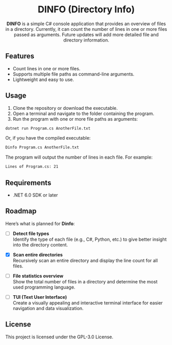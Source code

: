 <div align="center">

# DINFO (Directory Info)

**DINFO** is a simple C# console application that provides an overview of files in a directory.
Currently, it can count the number of lines in one or more files passed as arguments. Future updates will add more detailed file and directory information.

</div>

## Features

- Count lines in one or more files.
- Supports multiple file paths as command-line arguments.
- Lightweight and easy to use.

## Usage

1. Clone the repository or download the executable.
2. Open a terminal and navigate to the folder containing the program.
3. Run the program with one or more file paths as arguments:

```bash
dotnet run Program.cs AnotherFile.txt
```

Or, if you have the compiled executable:

```bash
Dinfo Program.cs AnotherFile.txt
```

The program will output the number of lines in each file. For example:

```bash
Lines of Program.cs: 21
```

## Requirements

- .NET 6.0 SDK or later

## Roadmap

Here’s what is planned for **Dinfo**:

- [ ] **Detect file types**  
       Identify the type of each file (e.g., C#, Python, etc.) to give better insight into the directory content.

- [x] **Scan entire directories**  
       Recursively scan an entire directory and display the line count for all files.

- [ ] **File statistics overview**  
       Show the total number of files in a directory and determine the most used programming language.

- [ ] **TUI (Text User Interface)**  
       Create a visually appealing and interactive terminal interface for easier navigation and data visualization.

## License

This project is licensed under the GPL-3.0 License.
